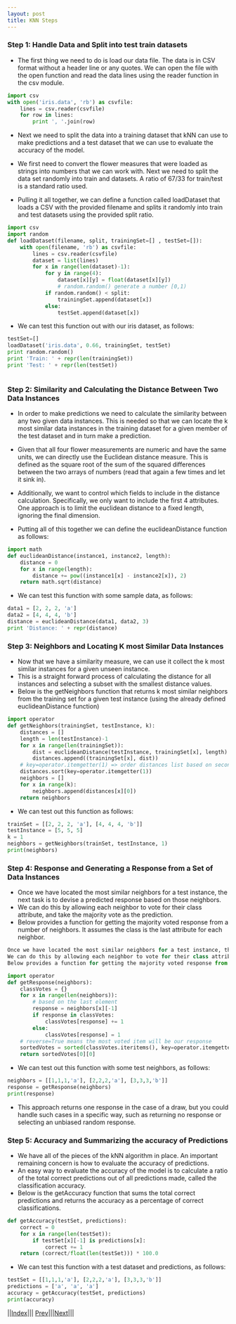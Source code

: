 ```yaml
---
layout: post
title: KNN Steps
---
```

### Step 1: Handle Data and Split into test train datasets

- The first thing we need to do is load our data file. The data is in CSV format without a header line or any quotes. We can open the file with the open function and read the data lines using the reader function in the csv module.


```python
import csv
with open('iris.data', 'rb') as csvfile:
	lines = csv.reader(csvfile)
	for row in lines:
		print ', '.join(row)
```

- Next we need to split the data into a training dataset that kNN can use to make predictions and a test dataset that we can use to evaluate the accuracy of the model.

- We first need to convert the flower measures that were loaded as strings into numbers that we can work with. Next we need to split the data set randomly into train and datasets. A ratio of 67/33 for train/test is a standard ratio used.

- Pulling it all together, we can define a function called loadDataset that loads a CSV with the provided filename and splits it randomly into train and test datasets using the provided split ratio.


```python
import csv
import random
def loadDataset(filename, split, trainingSet=[] , testSet=[]):
	with open(filename, 'rb') as csvfile:
	    lines = csv.reader(csvfile)
	    dataset = list(lines)
	    for x in range(len(dataset)-1):
	        for y in range(4):
	            dataset[x][y] = float(dataset[x][y])
                # random.random() generate a number [0,1)
	        if random.random() < split:
	            trainingSet.append(dataset[x])
	        else:
	            testSet.append(dataset[x])
```

- We can test this function out with our iris dataset, as follows:


```python
testSet=[]
loadDataset('iris.data', 0.66, trainingSet, testSet)
print random.random()
print 'Train: ' + repr(len(trainingSet))
print 'Test: ' + repr(len(testSet))
```

```python

```

### Step 2: Similarity and Calculating the Distance Between Two Data Instances

- In order to make predictions we need to calculate the similarity between any two given data instances. This is needed so that we can locate the k most similar data instances in the training dataset for a given member of the test dataset and in turn make a prediction.

- Given that all four flower measurements are numeric and have the same units, we can directly use the Euclidean distance measure. This is defined as the square root of the sum of the squared differences between the two arrays of numbers (read that again a few times and let it sink in).

- Additionally, we want to control which fields to include in the distance calculation. Specifically, we only want to include the first 4 attributes. One approach is to limit the euclidean distance to a fixed length, ignoring the final dimension.

- Putting all of this together we can define the euclideanDistance function as follows:


```python
import math
def euclideanDistance(instance1, instance2, length):
	distance = 0
	for x in range(length):
		distance += pow((instance1[x] - instance2[x]), 2)
	return math.sqrt(distance)
```

- We can test this function with some sample data, as follows:


```python
data1 = [2, 2, 2, 'a']
data2 = [4, 4, 4, 'b']
distance = euclideanDistance(data1, data2, 3)
print 'Distance: ' + repr(distance)
```

### Step 3: Neighbors and Locating K most Similar Data Instances

- Now that we have a similarity measure, we can use it collect the k most similar instances for a given unseen instance.
- This is a straight forward process of calculating the distance for all instances and selecting a subset with the smallest distance values.
- Below is the getNeighbors function that returns k most similar neighbors from the training set for a given test instance (using the already defined euclideanDistance function)


```python
import operator 
def getNeighbors(trainingSet, testInstance, k):
	distances = []
	length = len(testInstance)-1
	for x in range(len(trainingSet)):
		dist = euclideanDistance(testInstance, trainingSet[x], length)
		distances.append((trainingSet[x], dist))
    # key=operator.itemgetter(1) => order distances list based on second column (1)
	distances.sort(key=operator.itemgetter(1))
	neighbors = []
	for x in range(k):
		neighbors.append(distances[x][0])
	return neighbors
```

- We can test out this function as follows:


```python
trainSet = [[2, 2, 2, 'a'], [4, 4, 4, 'b']]
testInstance = [5, 5, 5]
k = 1
neighbors = getNeighbors(trainSet, testInstance, 1)
print(neighbors)
```

### Step 4: Response and Generating a Response from a Set of Data Instances

- Once we have located the most similar neighbors for a test instance, the next task is to devise a predicted response based on those neighbors.
- We can do this by allowing each neighbor to vote for their class attribute, and take the majority vote as the prediction.
- Below provides a function for getting the majority voted response from a number of neighbors. It assumes the class is the last attribute for each neighbor.


```python
Once we have located the most similar neighbors for a test instance, the next task is to devise a predicted response based on those neighbors.
We can do this by allowing each neighbor to vote for their class attribute, and take the majority vote as the prediction.
Below provides a function for getting the majority voted response from a number of neighbors. It assumes the class is the last attribute for each neighbor.

import operator
def getResponse(neighbors):
	classVotes = {}
	for x in range(len(neighbors)):
        # based on the last element
		response = neighbors[x][-1]
		if response in classVotes:
			classVotes[response] += 1
		else:
			classVotes[response] = 1
    # reverse=True means the most voted item will be our response
	sortedVotes = sorted(classVotes.iteritems(), key=operator.itemgetter(1), reverse=True)
	return sortedVotes[0][0]
```

- We can test out this function with some test neighbors, as follows:


```python
neighbors = [[1,1,1,'a'], [2,2,2,'a'], [3,3,3,'b']]
response = getResponse(neighbors)
print(response)
```

- This approach returns one response in the case of a draw, but you could handle such cases in a specific way, such as returning no response or selecting an unbiased random response.

### Step 5: Accuracy and Summarizing the accuracy of Predictions

- We have all of the pieces of the kNN algorithm in place. An important remaining concern is how to evaluate the accuracy of predictions.
- An easy way to evaluate the accuracy of the model is to calculate a ratio of the total correct predictions out of all predictions made, called the classification accuracy.
- Below is the getAccuracy function that sums the total correct predictions and returns the accuracy as a percentage of correct classifications.


```python
def getAccuracy(testSet, predictions):
	correct = 0
	for x in range(len(testSet)):
		if testSet[x][-1] is predictions[x]:
			correct += 1
	return (correct/float(len(testSet))) * 100.0
```

- We can test this function with a test dataset and predictions, as follows:


```python
testSet = [[1,1,1,'a'], [2,2,2,'a'], [3,3,3,'b']]
predictions = ['a', 'a', 'a']
accuracy = getAccuracy(testSet, predictions)
print(accuracy)
```



||[Index](../../../)||| [Prev](../)|||[Next](../confusion-matrix)|||

